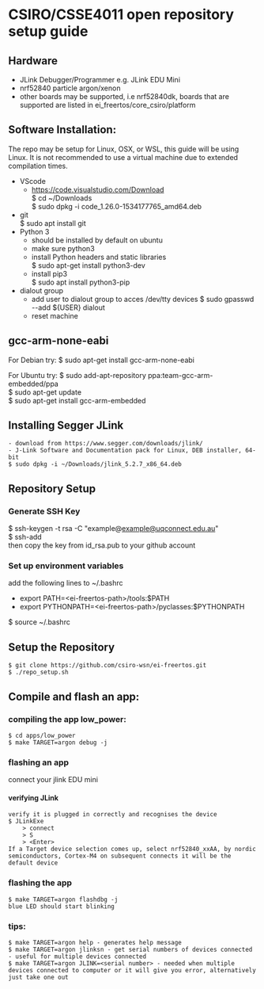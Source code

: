 # CSIRO/CSSE4011 open repository setup guide

## Hardware
* JLink Debugger/Programmer e.g. JLink EDU Mini
* nrf52840 particle argon/xenon
* other boards may be supported, i.e nrf52840dk, boards that are supported are listed in ei_freertos/core_csiro/platform

## Software Installation:

The repo may be setup for Linux, OSX, or WSL, this guide will be using Linux. It is not recommended to use a virtual machine due to extended compilation times.

* VScode
    - https://code.visualstudio.com/Download  
    $ cd ~/Downloads  
    $ sudo dpkg -i code_1.26.0-1534177765_amd64.deb
* git  
    $ sudo apt install git
* Python 3
    - should be installed by default on ubuntu
    - make sure python3 
    - install Python headers and static libraries   
        $ sudo apt-get install python3-dev
    - install pip3  
        $ sudo apt install python3-pip  
* dialout group
    - add user to dialout group to acces /dev/tty devices
    $ sudo gpasswd --add ${USER} dialout
    - reset machine 
## gcc-arm-none-eabi 

For Debian try:
    $ sudo apt-get install gcc-arm-none-eabi

For Ubuntu try:
    $ sudo add-apt-repository ppa:team-gcc-arm-embedded/ppa  
    $ sudo apt-get update  
    $ sudo apt-get install gcc-arm-embedded  

## Installing Segger JLink
    - download from https://www.segger.com/downloads/jlink/
    - J-Link Software and Documentation pack for Linux, DEB installer, 64-bit  
    $ sudo dpkg -i ~/Downloads/jlink_5.2.7_x86_64.deb


## Repository Setup

### Generate SSH Key
$ ssh-keygen -t rsa -C "example@example@uqconnect.edu.au"  
$ ssh-add  
then copy the key from id_rsa.pub to your github account

### Set up environment variables

add the following lines to ~/.bashrc 

- export PATH=<ei-freertos-path\>/tools:$PATH
- export PYTHONPATH=<ei-freertos-path\>/pyclasses:$PYTHONPATH

$ source ~/.bashrc

## Setup the Repository

    $ git clone https://github.com/csiro-wsn/ei-freertos.git  
    $ ./repo_setup.sh

## Compile and flash an app:

### compiling the app low_power:
    $ cd apps/low_power  
    $ make TARGET=argon debug -j

### flashing an app
connect your jlink EDU mini  
#### verifying JLink
    verify it is plugged in correctly and recognises the device
    $ JLinkExe
        > connect
        > S
        > <Enter>
    If a Target device selection comes up, select nrf52840_xxAA, by nordic semiconductors, Cortex-M4 on subsequent connects it will be the default device

### flashing the app
    $ make TARGET=argon flashdbg -j   
    blue LED should start blinking

### tips:
    $ make TARGET=argon help - generates help message  
    $ make TARGET=argon jlinksn - get serial numbers of devices connected - useful for multiple devices connected  
    $ make TARGET=argon JLINK=<serial number> - needed when multiple devices connected to computer or it will give you error, alternatively just take one out



